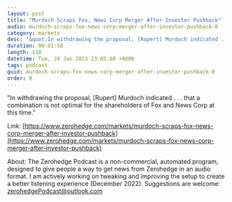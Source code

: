 ```yaml
---
layout: post
title: "Murdoch Scraps Fox, News Corp Merger After Investor Pushback"
audio: murdoch-scraps-fox-news-corp-merger-after-investor-pushback-0
category: markets
desc: "&quot;In withdrawing the proposal, [Rupert] Murdoch indicated . . . that a combination is not optimal for the shareholders of Fox and News Corp at this time.&quot;"
duration: 00:01:58
length: 118
datetime: Tue, 24 Jan 2023 23:05:00 +0000
tags: podcast
guid: murdoch-scraps-fox-news-corp-merger-after-investor-pushback-0
order: 0
---
```

&quot;In withdrawing the proposal, [Rupert] Murdoch indicated . . . that a combination is not optimal for the shareholders of Fox and News Corp at this time.&quot;

Link: [https://www.zerohedge.com/markets/murdoch-scraps-fox-news-corp-merger-after-investor-pushback](https://www.zerohedge.com/markets/murdoch-scraps-fox-news-corp-merger-after-investor-pushback)

About: The Zerohedge Podcast is a non-commercial, automated program, designed to give people a way to get news from Zerohedge in an audio format.  I am actively working on tweaking and improving the setup to create a better listening experience (December 2022).  Suggestions are welcome: [zerohedgePodcast@outlook.com](mailto:zerohedgePodcast@outlook.com)